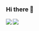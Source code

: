 ### Hi there 👋

<!--
**watanabe-sota/watanabe-sota** is a ✨ _special_ ✨ repository because its `README.md` (this file) appears on your GitHub profile.

Here are some ideas to get you started:

- 🔭 I’m currently working on ...
- 🌱 I’m currently learning ...
- 👯 I’m looking to collaborate on ...
- 🤔 I’m looking for help with ...
- 💬 Ask me about ...
- 📫 How to reach me: ...
- 😄 Pronouns: ...
- ⚡ Fun fact: ...
-->

<a href="https://github.com/watanabe-sota/github-readme-stats">
  <img align="left" src="https://github-readme-stats.vercel.app/api?username=watanabe-sota&count_private=true&show_icons=true" />
</a>
<a href="https://github.com/watanabe-sota/github-readme-stats">
  <img align="left" src="https://github-readme-stats.vercel.app/api/top-langs/?username=watanabe-sota" />
</a>
